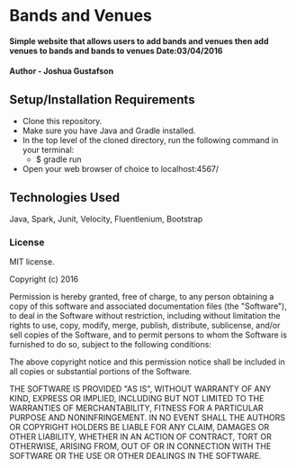# Bands and Venues

#### Simple website that allows users to add bands and venues then add venues to bands and bands to venues  Date:03/04/2016

#### Author - Joshua Gustafson

## Setup/Installation Requirements
* Clone this repository.
* Make sure you have Java and Gradle installed.
* In the top level of the cloned directory, run the following command in your terminal:
    * $ gradle run
* Open your web browser of choice to localhost:4567/

## Technologies Used

Java, Spark, Junit, Velocity, Fluentlenium, Bootstrap

### License

MIT license.

Copyright (c) 2016

Permission is hereby granted, free of charge, to any person obtaining a copy of this software and associated documentation files (the "Software"), to deal in the Software without restriction, including without limitation the rights to use, copy, modify, merge, publish, distribute, sublicense, and/or sell copies of the Software, and to permit persons to whom the Software is furnished to do so, subject to the following conditions:

The above copyright notice and this permission notice shall be included in all copies or substantial portions of the Software.

THE SOFTWARE IS PROVIDED "AS IS", WITHOUT WARRANTY OF ANY KIND, EXPRESS OR IMPLIED, INCLUDING BUT NOT LIMITED TO THE WARRANTIES OF MERCHANTABILITY, FITNESS FOR A PARTICULAR PURPOSE AND NONINFRINGEMENT. IN NO EVENT SHALL THE AUTHORS OR COPYRIGHT HOLDERS BE LIABLE FOR ANY CLAIM, DAMAGES OR OTHER LIABILITY, WHETHER IN AN ACTION OF CONTRACT, TORT OR OTHERWISE, ARISING FROM, OUT OF OR IN CONNECTION WITH THE SOFTWARE OR THE USE OR OTHER DEALINGS IN THE SOFTWARE.
